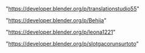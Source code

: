 "https://developer.blender.org/p/translationstudio55"

"https://developer.blender.org/p/Behija"

"https://developer.blender.org/p/leona1221"

 
"https://developer.blender.org/p/slotgacorunsurtoto"


 

